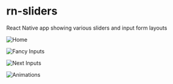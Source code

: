 # rn-sliders
React Native app showing various sliders and input form layouts

![Home](https://raw.githubusercontent.com/paul-cobley/rn-sliders/master/screenshots/home.png)

![Fancy Inputs](https://raw.githubusercontent.com/paul-cobley/rn-sliders/master/screenshots/fancy.png)

![Next Inputs](https://raw.githubusercontent.com/paul-cobley/rn-sliders/master/screenshots/next.png)

![Animations](https://raw.githubusercontent.com/paul-cobley/rn-sliders/master/screenshots/animations.png)
